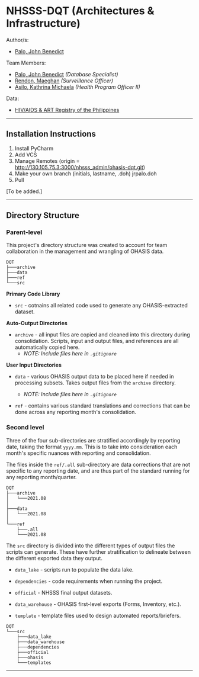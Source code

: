 NHSSS-DQT (Architectures & Infrastructure)
========================================================================================================================
Author/s:

- [Palo, John Benedict](https://www.facebook.com/Bene.Palo/)

Team Members:

- [Palo, John Benedict](https://www.facebook.com/Bene.Palo/) _(Database Specialist)_
- [Rendon, Maeghan](https://www.facebook.com/megannnss/) _(Surveillance Officer)_
- [Asilo, Kathrina Michaela](https://www.facebook.com/kathrinamichaela/) _(Health Program Officer II)_

Data:

- [HIV/AIDS & ART Registry of the Philippines](https://doh.gov.ph/statistics)

---

Installation Instructions
-------------------------

1. Install PyCharm
2. Add VCS
3. Manage Remotes (origin = http://130.105.75.3:3000/nhsss_admin/ohasis-dqt.git)
4. Make your own branch (initials, lastname, .doh) jrpalo.doh
5. Pull

[To be added.]

---

Directory Structure
-------------------

### Parent-level

This project's directory structure was created to account for team collaboration in the management and wrangling of
OHASIS data.

```
DQT
├───archive
├───data
├───ref
└───src
```

**Primary Code Library**

- `src` - cotnains all related code used to generate any OHASIS-extracted dataset.

**Auto-Output Directories**

- `archive` - all input files are copied and cleaned into this directory during consolidation. Scripts, input and output
  files, and references are all automatically copied here.
    - _NOTE: Include files here in `.gitignore`_

**User Input Directories**

- `data` - various OHASIS output data to be placed here if needed in processing subsets. Takes output files from
  the `archive` directory.
    - _NOTE: Include files here in `.gitignore`_

- `ref` - contains various standard translations and corrections that can be done across any reporting month's
  consolidation.

### Second level

Three of the four sub-directories are stratified accordingly by reporting date, taking the format `yyyy.mm`. This is to
take into consideration each month's specific nuances with reporting and consolidation.

The files inside the `ref/.all` sub-directory are data corrections that are not specific to any reporting date, and are
thus part of the standard running for any reporting month/quarter.

```
DQT
├───archive
│   └───2021.08
│
├───data
│   └───2021.08
│
└───ref
    ├───.all
    └───2021.08
```

The `src` directory is divided into the different types of output files the scripts can generate. These have further
stratification to delineate between the different exported data they output.

- `data_lake` - scripts run to populate the data lake.

- `dependencies` - code requirements when running the project.

- `official` - NHSSS final output datasets.

- `data_warehouse` - OHASIS first-level exports (Forms, Inventory, etc.).

- `template` - template files used to design automated reports/briefers.

```
DQT
└───src
    ├───data_lake
    ├───data_warehouse
    ├───dependencies
    ├───official
    ├───ohasis
    └───templates
```

---
